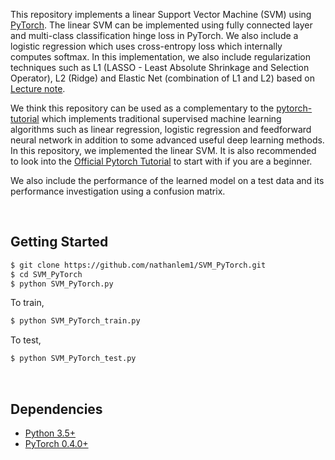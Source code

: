 This repository implements a linear Support Vector Machine (SVM) using [PyTorch](https://github.com/pytorch/pytorch). The linear SVM can be implemented using fully connected layer and multi-class
classification hinge loss in PyTorch. We also include a logistic regression which uses cross-entropy loss which internally
computes softmax. In this implementation, we also include regularization techniques such as L1 (LASSO - Least Absolute Shrinkage and Selection Operator), 
L2 (Ridge) and Elastic Net (combination of L1 and L2) based on [Lecture note](http://cs231n.stanford.edu/slides/2020/lecture_3.pdf). 

We think this repository can be used as a complementary to the [pytorch-tutorial](https://github.com/nathanlem1/pytorch-tutorial) which implements
traditional supervised machine learning algorithms such as linear regression, logistic regression and feedforward neural 
network in addition to some advanced useful deep learning methods. In this repository, we implemented the linear SVM.  It is also recommended to look into the [Official Pytorch Tutorial](https://pytorch.org/tutorials/index.html) 
to start with if you are a beginner.

We also include the performance of the learned model on a test data and its performance investigation
using a confusion matrix.


<br/>

## Getting Started
```bash
$ git clone https://github.com/nathanlem1/SVM_PyTorch.git
$ cd SVM_PyTorch
$ python SVM_PyTorch.py
```
To train,
```bash
$ python SVM_PyTorch_train.py
```
To test,
```bash
$ python SVM_PyTorch_test.py
```

<br/>

## Dependencies
* [Python 3.5+](https://www.python.org/downloads/)
* [PyTorch 0.4.0+](http://pytorch.org/)




